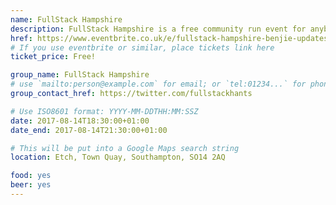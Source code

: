 ```yaml
---
name: FullStack Hampshire
description: FullStack Hampshire is a free community run event for anybody interested in solving problems digitally. This month we're being updated on the latest core JavaScript language features by our local JS evangelist Benjie.
href: https://www.eventbrite.co.uk/e/fullstack-hampshire-benjie-updates-us-on-modern-js-tickets-36950798834
# If you use eventbrite or similar, place tickets link here
ticket_price: Free!

group_name: FullStack Hampshire
# use `mailto:person@example.com` for email; or `tel:01234...` for phone, or `http://...` for web
group_contact_href: https://twitter.com/fullstackhants

# Use ISO8601 format: YYYY-MM-DDTHH:MM:SSZ
date: 2017-08-14T18:30:00+01:00
date_end: 2017-08-14T21:30:00+01:00

# This will be put into a Google Maps search string
location: Etch, Town Quay, Southampton, SO14 2AQ

food: yes
beer: yes
---
```

